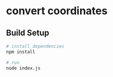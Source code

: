 # convert coordinates

## Build Setup

``` bash
# install dependencies
npm install

# run 
node index.js
